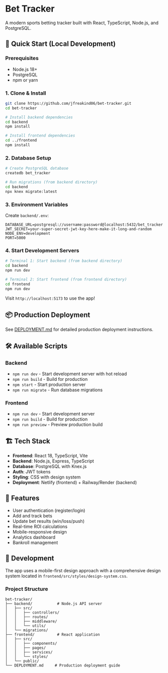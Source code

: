 # Bet Tracker

A modern sports betting tracker built with React, TypeScript, Node.js, and PostgreSQL.

## 🚀 Quick Start (Local Development)

### Prerequisites
- Node.js 18+ 
- PostgreSQL
- npm or yarn

### 1. Clone & Install
```bash
git clone https://github.com/jfreakind06/bet-tracker.git
cd bet-tracker

# Install backend dependencies
cd backend
npm install

# Install frontend dependencies  
cd ../frontend
npm install
```

### 2. Database Setup
```bash
# Create PostgreSQL database
createdb bet_tracker

# Run migrations (from backend directory)
cd backend
npx knex migrate:latest
```

### 3. Environment Variables
Create `backend/.env`:
```env
DATABASE_URL=postgresql://username:password@localhost:5432/bet_tracker
JWT_SECRET=your-super-secret-jwt-key-here-make-it-long-and-random
NODE_ENV=development
PORT=5000
```

### 4. Start Development Servers
```bash
# Terminal 1: Start backend (from backend directory)
cd backend
npm run dev

# Terminal 2: Start frontend (from frontend directory) 
cd frontend
npm run dev
```

Visit `http://localhost:5173` to use the app!

## 📦 Production Deployment

See [DEPLOYMENT.md](./DEPLOYMENT.md) for detailed production deployment instructions.

## 🛠 Available Scripts

### Backend
- `npm run dev` - Start development server with hot reload
- `npm run build` - Build for production
- `npm start` - Start production server
- `npm run migrate` - Run database migrations

### Frontend  
- `npm run dev` - Start development server
- `npm run build` - Build for production
- `npm run preview` - Preview production build

## 🏗 Tech Stack

- **Frontend**: React 18, TypeScript, Vite
- **Backend**: Node.js, Express, TypeScript  
- **Database**: PostgreSQL with Knex.js
- **Auth**: JWT tokens
- **Styling**: CSS with design system
- **Deployment**: Netlify (frontend) + Railway/Render (backend)

## 📱 Features

- User authentication (register/login)
- Add and track bets
- Update bet results (win/loss/push)
- Real-time ROI calculations
- Mobile-responsive design
- Analytics dashboard
- Bankroll management

## 🔧 Development

The app uses a mobile-first design approach with a comprehensive design system located in `frontend/src/styles/design-system.css`.

### Project Structure
```
bet-tracker/
├── backend/           # Node.js API server
│   ├── src/
│   │   ├── controllers/
│   │   ├── routes/
│   │   ├── middleware/
│   │   └── utils/
│   └── migrations/
├── frontend/          # React application  
│   ├── src/
│   │   ├── components/
│   │   ├── pages/
│   │   ├── services/
│   │   └── styles/
│   └── public/
└── DEPLOYMENT.md     # Production deployment guide
```